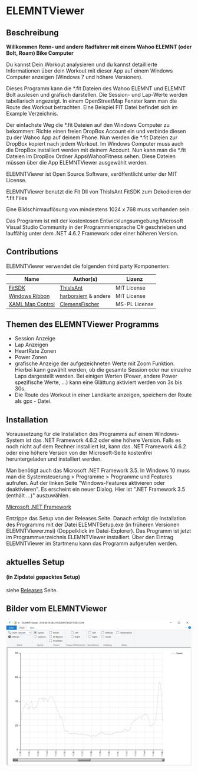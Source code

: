 ﻿# ELEMNTViewer


## Beschreibung

**Willkommen Renn- und andere Radfahrer mit einem Wahoo ELEMNT (oder Bolt, Roam) Bike Computer**

Du kannst Dein Workout analysieren und du kannst detaillierte Informationen über dein Workout mit dieser App auf einem Windows Computer anzeigen (Windows 7 und höhere Versionen).

Dieses Programm kann die *.fit Dateien des Wahoo ELEMNT und ELEMNT Bolt auslesen und grafisch darstellen. Die Session- und Lap-Werte werden tabellarisch angezeigt. In einem OpenStreetMap Fenster kann man die Route des Workout betrachten. Eine Beispiel FIT Datei befindet sich im Example Verzeichnis.

Der einfachste Weg die *.fit Dateien auf den Windows Computer zu bekommen: Richte einen freien DropBox Account ein und verbinde diesen zu der Wahoo App auf deinem Phone. Nun werden die *.fit Dateien zur DropBox kopiert nach jedem Workout. Im Windows Computer muss auch die DropBox installiert werden mit deinem Account. Nun kann man die *.fit Dateien im DropBox Ordner Apps\WahooFitness sehen. Diese Dateien müssen über die App ELEMNTViewer ausgewählt werden.

ELEMNTViewer ist Open Source Software, veröffentlicht unter der MIT License.

ELEMNTViewer benutzt die Fit Dll von ThisIsAnt FitSDK zum Dekodieren der *.fit Files

Eine Bildschirmauflösung von mindestens 1024 x 768 muss vorhanden sein.

Das Programm ist mit der kostenlosen Entwicklungsumgebung Microsoft Visual Studio Community in der Programmiersprache C# geschrieben und lauffähig unter dem .NET 4.6.2 Framework oder einer höheren Version.

## Contributions

 ELEMNTViewer verwendet die folgenden third party Komponenten:


| Name                                                         | Author(s)                                            | Lizenz      |
| ------------------------------------------------------------ | ---------------------------------------------------- | ----------- |
| [FitSDK](https://www.thisisant.com/developer/resources/downloads/) | [ThisIsAnt](https://www.thisisant.com/)              | MIT License |
| [Windows Ribbon](https://github.com/harborsiem/WindowsRibbon) | [harborsiem](https://github.com/harborsiem) & andere | MIT License |
| [XAML Map Control](https://github.com/ClemensFischer/XAML-Map-Control) | [ClemensFischer](https://github.com/ClemensFischer) | MS-PL License |
## Themen des ELEMNTViewer Programms

- Session Anzeige 
- Lap Anzeigen 
- HeartRate Zonen 
- Power Zonen 
- grafische Anzeige der aufgezeichneten Werte mit Zoom Funktion. Hierbei kann gewählt werden, ob die gesamte Session oder nur einzelne Laps dargestellt werden. Bei einigen Werten (Power, andere Power spezifische Werte, ...) kann eine Glättung aktiviert werden von 3s bis 30s.
- Die Route des Workout in einer Landkarte anzeigen, speichern der Route als gpx - Datei.

## Installation
Voraussetzung für die Installation des Programms auf einem Windows-System ist das .NET Framework 4.6.2 oder eine höhere Version. Falls es noch nicht auf dem Rechner installiert ist, kann das .NET Framework 4.6.2 oder eine höhere Version von der Microsoft-Seite kostenfrei heruntergeladen und installiert werden.

Man benötigt auch das Microsoft .NET Framework 3.5. In Windows 10 muss man die Systemsteuerung  > Programme  > Programme und Features aufrufen. Auf der linken Seite "Windows-Features aktivieren oder deaktivieren". Es erscheint ein neuer Dialog. Hier ist  ".NET Framework 3.5 (enthält ...)" auszuwählen.

[Microsoft .NET Framework](http://www.microsoft.com/netframework)

Entzippe das Setup von der Releases Seite. Danach erfolgt die Installation des Programms mit der Datei ELEMNTSetup.exe (in früheren Versionen ELEMNTViewer.msi) (Doppelklick im Datei-Explorer). Das Programm ist jetzt im Programmverzeichnis ELEMNTViewer installiert. Über den Eintrag ELEMNTViewer im Startmenu kann das Programm aufgerufen werden.

## aktuelles Setup
#### (in Zipdatei gepacktes Setup)

siehe [Releases](https://github.com/harborsiem/ELEMNTViewer/releases) Seite.


## Bilder vom ELEMNTViewer


![ELEMNTViewer](./Images/Viewer1.jpg)
